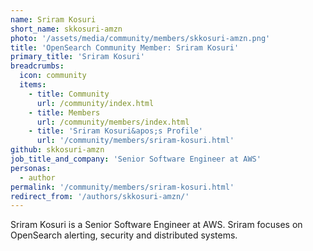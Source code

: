 ```yaml
---
name: Sriram Kosuri
short_name: skkosuri-amzn
photo: '/assets/media/community/members/skkosuri-amzn.png'
title: 'OpenSearch Community Member: Sriram Kosuri'
primary_title: 'Sriram Kosuri'
breadcrumbs:
  icon: community
  items:
    - title: Community
      url: /community/index.html
    - title: Members
      url: /community/members/index.html
    - title: 'Sriram Kosuri&apos;s Profile'
      url: '/community/members/sriram-kosuri.html'
github: skkosuri-amzn
job_title_and_company: 'Senior Software Engineer at AWS'
personas:
  - author
permalink: '/community/members/sriram-kosuri.html'
redirect_from: '/authors/skkosuri-amzn/'
---
```


Sriram Kosuri is a Senior Software Engineer at AWS. Sriram focuses on OpenSearch alerting, security and distributed systems. 
